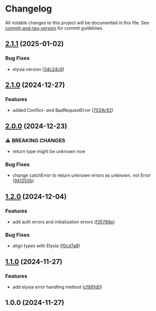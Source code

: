 # Changelog

All notable changes to this project will be documented in this file. See [commit-and-tag-version](https://github.com/absolute-version/commit-and-tag-version) for commit guidelines.

## [2.1.1](https://github.com/Nomad-Solutions/errors/compare/v2.1.0...v2.1.1) (2025-01-02)


### Bug Fixes

* elysia version ([34c24c6](https://github.com/Nomad-Solutions/errors/commit/34c24c6e128fbdfe0a91b064da3a5bdcf5d67dda))

## [2.1.0](https://github.com/Nomad-Solutions/errors/compare/v2.0.0...v2.1.0) (2024-12-27)


### Features

* added Conflict- and BadRequestError ([7029c92](https://github.com/Nomad-Solutions/errors/commit/7029c927d33daeb23fd0af811f17b272c7763c32))

## [2.0.0](https://github.com/Nomad-Solutions/errors/compare/v1.2.0...v2.0.0) (2024-12-23)


### ⚠ BREAKING CHANGES

* return type might be unknown now

### Bug Fixes

* change catchError to return unknown errors as unknown, not Error ([941250b](https://github.com/Nomad-Solutions/errors/commit/941250bd17e12b6e41bec3b9a6d54ae467f665db))

## [1.2.0](https://github.com/Nomad-Solutions/errors/compare/v1.1.0...v1.2.0) (2024-12-04)


### Features

* add auth errors and initialization errors ([f35788e](https://github.com/Nomad-Solutions/errors/commit/f35788e5f6af17d842473dd98902d343be279fdc))


### Bug Fixes

* align types with Elysia ([f0cd7a8](https://github.com/Nomad-Solutions/errors/commit/f0cd7a84c122d9ffeb91adfc8c8341d3caf14598))

## [1.1.0](https://github.com/Nomad-Solutions/errors/compare/v1.0.0...v1.1.0) (2024-11-27)


### Features

* add elysia error handling method ([cf891d0](https://github.com/Nomad-Solutions/errors/commit/cf891d0f129c355d433f70d78507f0db0c8759e2))

## 1.0.0 (2024-11-27)
